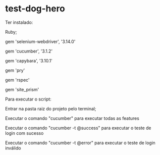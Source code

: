 # test-dog-hero

Ter instalado:

Ruby;

gem 'selenium-webdriver',        '3.14.0'

gem 'cucumber',                  '3.1.2'

gem 'capybara',                 '3.10.1'

gem 'pry'

gem 'rspec'

gem 'site_prism'

Para executar o script:

Entrar na pasta raiz do projeto pelo terminal;

Executar o comando "cucumber" para executar todas as features

Executar o comando "cucumber -t @success" para executar o teste de login com sucesso

Executar o comando "cucumber -t @error" para executar o teste de login inválido
